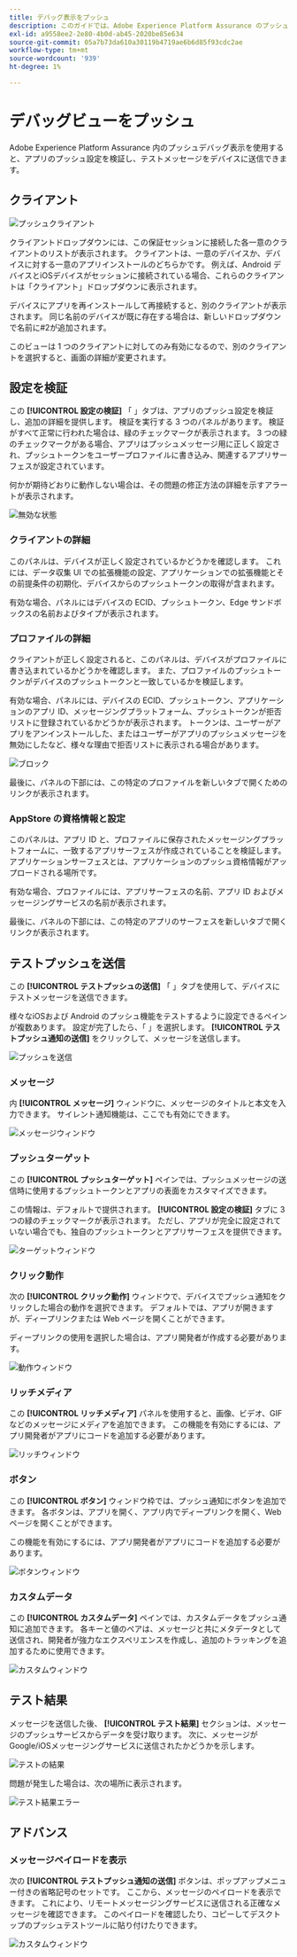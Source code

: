 ```yaml
---
title: デバッグ表示をプッシュ
description: このガイドでは、Adobe Experience Platform Assurance のプッシュデバッグビューに関する詳細情報を説明します。
exl-id: a9558ee2-2e80-4b0d-ab45-2020be85e634
source-git-commit: 05a7b73da610a30119b4719ae6b6d85f93cdc2ae
workflow-type: tm+mt
source-wordcount: '939'
ht-degree: 1%

---
```


# デバッグビューをプッシュ

Adobe Experience Platform Assurance 内のプッシュデバッグ表示を使用すると、アプリのプッシュ設定を検証し、テストメッセージをデバイスに送信できます。

## クライアント

![プッシュクライアント](./images/push-debug-view/clients.png)

クライアントドロップダウンには、この保証セッションに接続した各一意のクライアントのリストが表示されます。 クライアントは、一意のデバイスか、デバイスに対する一意のアプリインストールのどちらかです。 例えば、Android デバイスとiOSデバイスがセッションに接続されている場合、これらのクライアントは「クライアント」ドロップダウンに表示されます。

デバイスにアプリを再インストールして再接続すると、別のクライアントが表示されます。 同じ名前のデバイスが既に存在する場合は、新しいドロップダウンで名前に#2が追加されます。

このビューは 1 つのクライアントに対してのみ有効になるので、別のクライアントを選択すると、画面の詳細が変更されます。

## 設定を検証

この **[!UICONTROL 設定の検証]** 「 」タブは、アプリのプッシュ設定を検証し、追加の詳細を提供します。 検証を実行する 3 つのパネルがあります。 検証がすべて正常に行われた場合は、緑のチェックマークが表示されます。 3 つの緑のチェックマークがある場合、アプリはプッシュメッセージ用に正しく設定され、プッシュトークンをユーザープロファイルに書き込み、関連するアプリサーフェスが設定されています。

何かが期待どおりに動作しない場合は、その問題の修正方法の詳細を示すアラートが表示されます。

![無効な状態](./images/push-debug-view/invalid-state.png)

### クライアントの詳細

このパネルは、デバイスが正しく設定されているかどうかを確認します。 これには、データ収集 UI での拡張機能の設定、アプリケーションでの拡張機能とその前提条件の初期化、デバイスからのプッシュトークンの取得が含まれます。

有効な場合、パネルにはデバイスの ECID、プッシュトークン、Edge サンドボックスの名前およびタイプが表示されます。

### プロファイルの詳細

クライアントが正しく設定されると、このパネルは、デバイスがプロファイルに書き込まれているかどうかを確認します。 また、プロファイルのプッシュトークンがデバイスのプッシュトークンと一致しているかを検証します。

有効な場合、パネルには、デバイスの ECID、プッシュトークン、アプリケーションのアプリ ID、メッセージングプラットフォーム、プッシュトークンが拒否リストに登録されているかどうかが表示されます。 トークンは、ユーザーがアプリをアンインストールした、またはユーザーがアプリのプッシュメッセージを無効にしたなど、様々な理由で拒否リストに表示される場合があります。

![ブロック](./images/push-debug-view/deny-list-blocked.png)

最後に、パネルの下部には、この特定のプロファイルを新しいタブで開くためのリンクが表示されます。

### AppStore の資格情報と設定

このパネルは、アプリ ID と、プロファイルに保存されたメッセージングプラットフォームに、一致するアプリサーフェスが作成されていることを検証します。 アプリケーションサーフェスとは、アプリケーションのプッシュ資格情報がアップロードされる場所です。

有効な場合、プロファイルには、アプリサーフェスの名前、アプリ ID およびメッセージングサービスの名前が表示されます。

最後に、パネルの下部には、この特定のアプリのサーフェスを新しいタブで開くリンクが表示されます。

## テストプッシュを送信

この **[!UICONTROL テストプッシュの送信]** 「 」タブを使用して、デバイスにテストメッセージを送信できます。

様々なiOSおよび Android のプッシュ機能をテストするように設定できるペインが複数あります。 設定が完了したら、「 」を選択します。 **[!UICONTROL テストプッシュ通知の送信]** をクリックして、メッセージを送信します。

![プッシュを送信](./images/push-debug-view/send.png)

### メッセージ

内 **[!UICONTROL メッセージ]** ウィンドウに、メッセージのタイトルと本文を入力できます。 サイレント通知機能は、ここでも有効にできます。

![メッセージウィンドウ](./images/push-debug-view/message-pane.png)

### プッシュターゲット

この **[!UICONTROL プッシュターゲット]** ペインでは、プッシュメッセージの送信時に使用するプッシュトークンとアプリの表面をカスタマイズできます。

この情報は、デフォルトで提供されます。 **[!UICONTROL 設定の検証]** タブに 3 つの緑のチェックマークが表示されます。 ただし、アプリが完全に設定されていない場合でも、独自のプッシュトークンとアプリサーフェスを提供できます。

![ターゲットウィンドウ](./images/push-debug-view/target-pane.png)

### クリック動作

次の **[!UICONTROL クリック動作]** ウィンドウで、デバイスでプッシュ通知をクリックした場合の動作を選択できます。 デフォルトでは、アプリが開きますが、ディープリンクまたは Web ページを開くことができます。

ディープリンクの使用を選択した場合は、アプリ開発者が作成する必要があります。

![動作ウィンドウ](./images/push-debug-view/click-behavior.png)

### リッチメディア

この **[!UICONTROL リッチメディア]** パネルを使用すると、画像、ビデオ、GIFなどのメッセージにメディアを追加できます。 この機能を有効にするには、アプリ開発者がアプリにコードを追加する必要があります。

![リッチウィンドウ](./images/push-debug-view/rich-pane.png)

### ボタン

この **[!UICONTROL ボタン]** ウィンドウ枠では、プッシュ通知にボタンを追加できます。 各ボタンは、アプリを開く、アプリ内でディープリンクを開く、Web ページを開くことができます。

この機能を有効にするには、アプリ開発者がアプリにコードを追加する必要があります。

![ボタンウィンドウ](./images/push-debug-view/buttons-pane.png)

### カスタムデータ

この **[!UICONTROL カスタムデータ]** ペインでは、カスタムデータをプッシュ通知に追加できます。 各キーと値のペアは、メッセージと共にメタデータとして送信され、開発者が強力なエクスペリエンスを作成し、追加のトラッキングを追加するために使用できます。

![カスタムウィンドウ](./images/push-debug-view/custom-pane.png)

## テスト結果

メッセージを送信した後、 **[!UICONTROL テスト結果]** セクションは、メッセージのプッシュサービスからデータを受け取ります。 次に、メッセージがGoogle/iOSメッセージングサービスに送信されたかどうかを示します。

![テストの結果](./images/push-debug-view/test-results.png)

問題が発生した場合は、次の場所に表示されます。

![テスト結果エラー](./images/push-debug-view/test-error.png)

## アドバンス

### メッセージペイロードを表示

次の **[!UICONTROL テストプッシュ通知の送信]** ボタンは、ポップアップメニュー付きの省略記号のセットです。 ここから、メッセージのペイロードを表示できます。 これにより、リモートメッセージングサービスに送信される正確なメッセージを確認できます。 このペイロードを確認したり、コピーしてデスクトップのプッシュテストツールに貼り付けたりできます。

![カスタムウィンドウ](./images/push-debug-view/message-payload.png)
